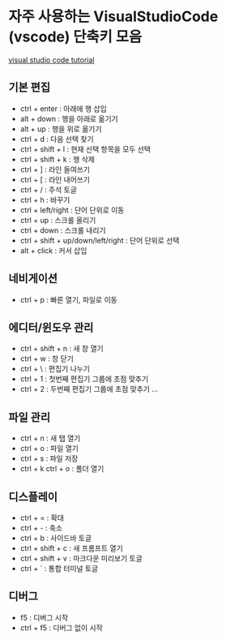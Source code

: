 # 자주 사용하는 VisualStudioCode (vscode) 단축키 모음
[visual studio code tutorial](https://demun.github.io/vscode-tutorial/shortcuts/)  
## 기본 편집
- ctrl + enter : 아래에 행 삽입  
- alt + down : 행을 아래로 옮기기  
- alt + up : 행을 위로 옮기기  
- ctrl + d : 다음 선택 찾기  
- ctrl + shift + l : 현재 선택 항목을 모두 선택  
- ctrl + shift + k : 행 삭제  
- ctrl + ] : 라인 들여쓰기  
- ctrl + [ : 라인 내어쓰기  
- ctrl + / : 주석 토글  
- ctrl + h : 바꾸기  
- ctrl + left/right : 단어 단위로 이동  
- ctrl + up : 스크롤 올리기  
- ctrl + down : 스크롤 내리기  
- ctrl + shift + up/down/left/right : 단어 단위로 선택  
- alt + click : 커서 삽입  
## 네비게이션
- ctrl + p : 빠른 열기, 파일로 이동  
## 에디터/윈도우 관리
- ctrl + shift + n : 새 창 열기  
- ctrl + w : 창 닫기  
- ctrl + \ : 편집기 나누기  
- ctrl + 1 : 첫번째 편집기 그룹에 초점 맞추기  
- ctrl + 2 : 두번째 편집기 그룹에 초점 맞추기 ...  
## 파일 관리
- ctrl + n : 새 탭 열기  
- ctrl + o : 파일 열기  
- ctrl + s : 파일 저장  
- ctrl + k ctrl + o : 폴더 열기  
## 디스플레이
- ctrl + = : 확대  
- ctrl + - : 축소  
- ctrl + b : 사이드바 토글  
- ctrl + shift + c : 새 프롬프트 열기  
- ctrl + shift + v : 마크다운 미리보기 토글  
- ctrl + ` : 통합 터미널 토글  
## 디버그
- f5 : 디버그 시작  
- ctrl + f5 : 디버그 없이 시작  